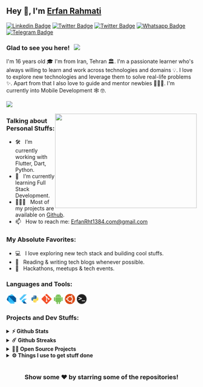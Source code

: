 ## Hey 👋, I'm [Erfan Rahmati](https://github.com/ErfanRht/)



[![Linkedin Badge](https://img.shields.io/badge/-LinkedIn-0e76a8?style=flat-square&logo=Linkedin&logoColor=white)](https://linkedin.com/in/ErfanRahmati)
[![Twitter Badge](https://img.shields.io/badge/-Twitter-00acee?style=flat-square&logo=Twitter&logoColor=white)](https://twitter.com/ErfanRht)
[![Twitter Badge](https://img.shields.io/badge/-Whatsapp-4FCE5D?style=flat-square&logo=Whatsapp&logoColor=white)](https://api.whatsapp.com/send?phone=0989397288246)
[![Whatsapp Badge](https://img.shields.io/badge/-Instagram-e4405f?style=flat-square&logo=Instagram&logoColor=white)](https://instagram.com/ErfanRahmatei/)
[![Telegram Badge](https://img.shields.io/badge/-Telegram-0088cc?style=flat-square&logo=Telegram&logoColor=white)](https://t.me/ErfanRht)

### Glad to see you here! &nbsp; ![](https://visitor-badge.glitch.me/badge?page_id=ErfanRht.ErfanRht&style=flat-square&color=0088cc)

I'm 16 years old 🎓 I'm from Iran, Tehran 🏛. I'm a passionate learner who's always willing to learn and work across technologies and domains 💡. I love to explore new technologies and leverage them to solve real-life problems ✨. Apart from that I also love to guide and mentor newbies 👨🏻‍💻. I'm currently into Mobile Development 🕸️  🤓.


[![](https://gitwar.herokuapp.com/badge?username=ErfanRht&label=Gitwar%20Profile%20Score&style=for-the-badge&color=0088cc)](https://gitwar.herokuapp.com/)

<img align="right" height="250" width="375" alt="" src="https://raw.githubusercontent.com/iampavangandhi/iampavangandhi/master/gifs/coder.gif" />

### Talking about Personal Stuffs:

- 🛠 &nbsp; I’m currently working with Flutter, Dart, Python.
- 🚀 &nbsp; I’m currently learning Full Stack Development.
- 👨🏻‍💻 &nbsp; Most of my projects are available on [Github](https://github.com/ErfanRht).
- 📫 &nbsp; How to reach me: ErfanRht1384.com@gmail.com

### My Absolute Favorites:

- 💻 &nbsp; I love exploring new tech stack and building cool stuffs.
- 📰 &nbsp; Reading & writing tech blogs whenever possible.
- 🍕 &nbsp; Hackathons, meetups & tech events.

### Languages and Tools:

<code><img height="27" src="https://raw.githubusercontent.com/github/explore/80688e429a7d4ef2fca1e82350fe8e3517d3494d/topics/dart/dart.png" alt="dart"></code>
<code><img height="27" src="https://raw.githubusercontent.com/github/explore/80688e429a7d4ef2fca1e82350fe8e3517d3494d/topics/flutter/flutter.png" alt="flutter"></code>
<code><img height="27" src="https://raw.githubusercontent.com/github/explore/80688e429a7d4ef2fca1e82350fe8e3517d3494d/topics/python/python.png" alt="python"></code>
<code><img height="27" src="https://raw.githubusercontent.com/devicons/devicon/master/icons/git/git-original.svg" alt="git"></code>
<code><img height="27" src="https://raw.githubusercontent.com/github/explore/80688e429a7d4ef2fca1e82350fe8e3517d3494d/topics/android/android.png" alt="android"></code>
<code><img height="27" src="https://raw.githubusercontent.com/github/explore/80688e429a7d4ef2fca1e82350fe8e3517d3494d/topics/ubuntu/ubuntu.png" alt="ubuntu"></code>
<code><img height="27" src="https://raw.githubusercontent.com/github/explore/80688e429a7d4ef2fca1e82350fe8e3517d3494d/topics/terminal/terminal.png" alt="terminal"></code>


### Projects and Dev Stuffs:

<details>	
  <summary><b>⚡ Github Stats</b></summary>

<img height="180em" src="https://github-readme-stats.vercel.app/api?username=ErfanRht&show_icons=true&hide_border=true&&count_private=true&include_all_commits=true" />
<img height="180em" src="https://github-readme-stats.vercel.app/api/top-langs/?username=ErfanRht&exclude_repo=KNN-Image-Classification&show_icons=true&hide_border=true&layout=compact&langs_count=8"/>
</details>


<details>	
  <summary><b>☄️ Github Streaks</b></summary>

<img height="180em" src="https://github-readme-streak-stats.herokuapp.com/?user=ErfanRht&hide_border=true" />
</details>

<details>
  <summary><b>🧑‍🚀 Open Source Projects</b></summary>

  <br />
  <table>

  </table>
  <br />
</details>
 
<details>	
  <br />
  <summary><b>⚙️ Things I use to get stuff done</b></summary>
  	<ul>
  	    <li><b>OS:</b> Ubuntu 20.04</li>
	    <li><b>Laptop: </b> Asus L46C (i7)
  	    <li><b>Browser: </b> Chorme Web Browser</li>
	    <li><b>Terminal: </b> ZSH: Oh My Zsh (PowerLevel10k)</li>
	    <li><b>Code Editor:</b> VSCode - The best editor out there.</li>
	    <li><b>To Stay Updated:</b> Pub.dev, Medium, Instagram and Twitter.</li>
	    <br />
	
</details>

#

<div align="center">

### Show some ❤️ by starring some of the repositories!

</div>


